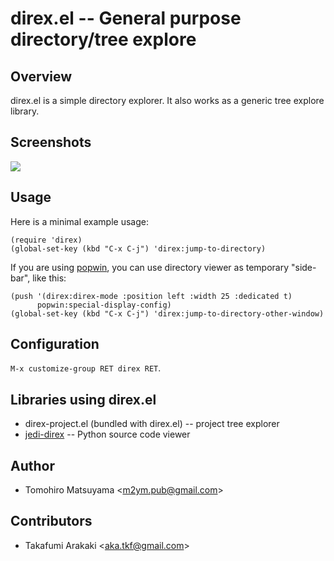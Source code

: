 direx.el -- General purpose directory/tree explore
==================================================

Overview
--------

direx.el is a simple directory explorer.
It also works as a generic tree explore library.

Screenshots
-----------

![](https://raw.githubusercontent.com/m2ym/direx-el/master/etc/images/direx.png)

Usage
-----

Here is a minimal example usage:

    (require 'direx)
    (global-set-key (kbd "C-x C-j") 'direx:jump-to-directory)

If you are using [popwin](https://github.com/m2ym/popwin-el), you can use
directory viewer as temporary "side-bar", like this:

    (push '(direx:direx-mode :position left :width 25 :dedicated t)
          popwin:special-display-config)
    (global-set-key (kbd "C-x C-j") 'direx:jump-to-directory-other-window)

Configuration
-------------

`M-x customize-group RET direx RET`.

Libraries using direx.el
------------------------

- direx-project.el (bundled with direx.el)
  -- project tree explorer
- [jedi-direx](https://github.com/tkf/emacs-jedi-direx)
  -- Python source code viewer

Author
------

* Tomohiro Matsuyama <<m2ym.pub@gmail.com>>

Contributors
------------

* Takafumi Arakaki <<aka.tkf@gmail.com>>
